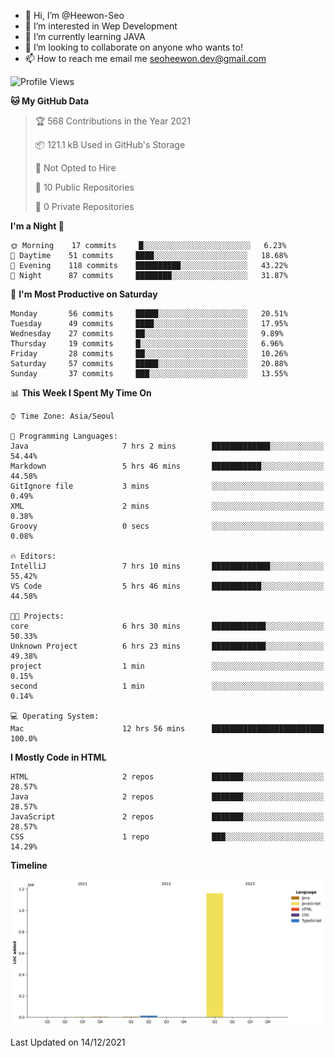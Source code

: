 - 👋 Hi, I’m @Heewon-Seo
- 👀 I’m interested in Wep Development
- 🌱 I’m currently learning JAVA
- 💞️ I’m looking to collaborate on anyone who wants to!
- 📫 How to reach me email me seoheewon.dev@gmail.com 
 <!--START_SECTION:waka-->
![Profile Views](http://img.shields.io/badge/Profile%20Views-54-blue)

**🐱 My GitHub Data** 

> 🏆 568 Contributions in the Year 2021
 > 
> 📦 121.1 kB Used in GitHub's Storage 
 > 
> 🚫 Not Opted to Hire
 > 
> 📜 10 Public Repositories 
 > 
> 🔑 0 Private Repositories  
 > 
**I'm a Night 🦉** 

```text
🌞 Morning    17 commits     █░░░░░░░░░░░░░░░░░░░░░░░░   6.23% 
🌆 Daytime    51 commits     ████░░░░░░░░░░░░░░░░░░░░░   18.68% 
🌃 Evening    118 commits    ██████████░░░░░░░░░░░░░░░   43.22% 
🌙 Night      87 commits     ████████░░░░░░░░░░░░░░░░░   31.87%

```
📅 **I'm Most Productive on Saturday** 

```text
Monday       56 commits     █████░░░░░░░░░░░░░░░░░░░░   20.51% 
Tuesday      49 commits     ████░░░░░░░░░░░░░░░░░░░░░   17.95% 
Wednesday    27 commits     ██░░░░░░░░░░░░░░░░░░░░░░░   9.89% 
Thursday     19 commits     █░░░░░░░░░░░░░░░░░░░░░░░░   6.96% 
Friday       28 commits     ██░░░░░░░░░░░░░░░░░░░░░░░   10.26% 
Saturday     57 commits     █████░░░░░░░░░░░░░░░░░░░░   20.88% 
Sunday       37 commits     ███░░░░░░░░░░░░░░░░░░░░░░   13.55%

```


📊 **This Week I Spent My Time On** 

```text
⌚︎ Time Zone: Asia/Seoul

💬 Programming Languages: 
Java                     7 hrs 2 mins        █████████████░░░░░░░░░░░░   54.44% 
Markdown                 5 hrs 46 mins       ███████████░░░░░░░░░░░░░░   44.58% 
GitIgnore file           3 mins              ░░░░░░░░░░░░░░░░░░░░░░░░░   0.49% 
XML                      2 mins              ░░░░░░░░░░░░░░░░░░░░░░░░░   0.38% 
Groovy                   0 secs              ░░░░░░░░░░░░░░░░░░░░░░░░░   0.08%

🔥 Editors: 
IntelliJ                 7 hrs 10 mins       █████████████░░░░░░░░░░░░   55.42% 
VS Code                  5 hrs 46 mins       ███████████░░░░░░░░░░░░░░   44.58%

🐱‍💻 Projects: 
core                     6 hrs 30 mins       ████████████░░░░░░░░░░░░░   50.33% 
Unknown Project          6 hrs 23 mins       ████████████░░░░░░░░░░░░░   49.38% 
project                  1 min               ░░░░░░░░░░░░░░░░░░░░░░░░░   0.15% 
second                   1 min               ░░░░░░░░░░░░░░░░░░░░░░░░░   0.14%

💻 Operating System: 
Mac                      12 hrs 56 mins      █████████████████████████   100.0%

```

**I Mostly Code in HTML** 

```text
HTML                     2 repos             ███████░░░░░░░░░░░░░░░░░░   28.57% 
Java                     2 repos             ███████░░░░░░░░░░░░░░░░░░   28.57% 
JavaScript               2 repos             ███████░░░░░░░░░░░░░░░░░░   28.57% 
CSS                      1 repo              ███░░░░░░░░░░░░░░░░░░░░░░   14.29%

```


**Timeline**

![Chart not found](https://raw.githubusercontent.com/Heewon-Seo/Heewon-Seo/main/charts/bar_graph.png) 


 Last Updated on 14/12/2021
<!--END_SECTION:waka-->
